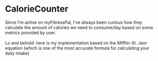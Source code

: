 # CalorieCounter
Since I'm active on myFitnessPal, I've always been curious how they calculate the amount of calories we need to consume/day based on some metrics provided by user. 
<br/><br/>
Lo and behold: here is my implementation based on the Mifflin-St. Jeor equation (which is one of the most accurate formula for calculating your daily intake)

